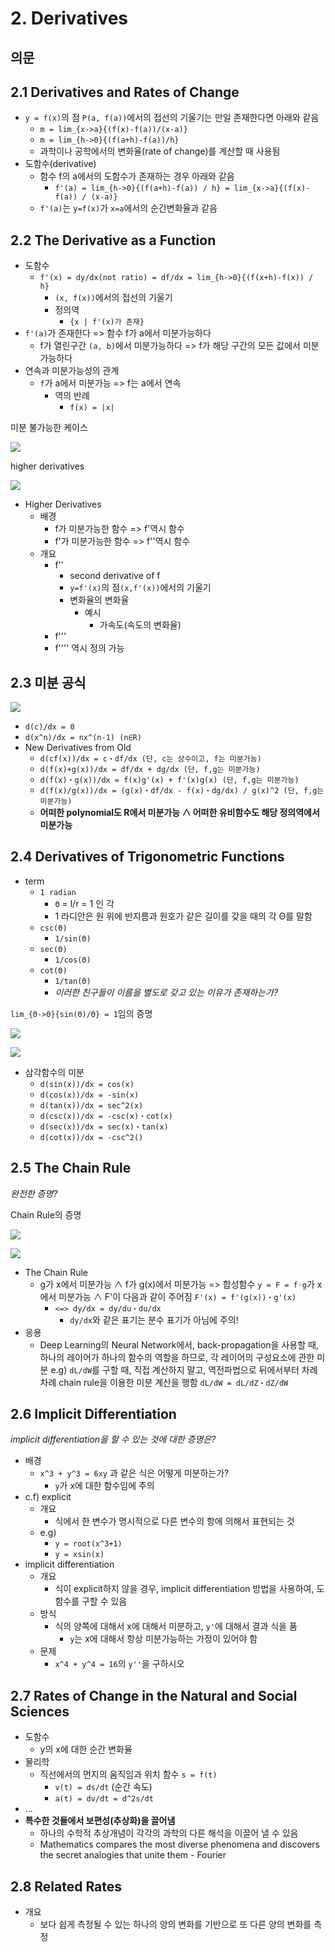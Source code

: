 # 2. Derivatives

## 의문

## 2.1 Derivatives and Rates of Change

- `y = f(x)`의 점 `P(a, f(a))`에서의 접선의 기울기는 만일 존재한다면 아래와 같음
  - `m = lim_{x->a}{(f(x)-f(a))/(x-a)}`
  - `m = lim_{h->0}{(f(a+h)-f(a))/h}`
  - 과학이나 공학에서의 변화율(rate of change)를 계산할 때 사용됨
- 도함수(derivative)
  - 함수 f의 a에서의 도함수가 존재하는 경우 아래와 같음
    - `f'(a) = lim_{h->0}{(f(a+h)-f(a)) / h} = lim_{x->a}{(f(x)-f(a)) / (x-a)}`
  - `f'(a)`는 `y=f(x)`가 `x=a`에서의 순간변화율과 같음

## 2.2 The Derivative as a Function

- 도함수
  - `f'(x) = dy/dx(not ratio) = df/dx = lim_{h->0}{(f(x+h)-f(x)) / h}`
    - `(x, f(x))`에서의 접선의 기울기
    - 정의역
      - `{x | f'(x)가 존재}`
- `f'(a)`가 존재한다 => 함수 f가 a에서 미분가능하다
  - f가 열린구간 `(a, b)`에서 미분가능하다 => f가 해당 구간의 모든 값에서 미분가능하다
- 연속과 미분가능성의 관계
  - `f`가 a에서 미분가능 => f는 a에서 연속
    - 역의 반례
      - `f(x) = |x|`

미분 불가능한 케이스

![](./images/ch2/fail_to_be_differentiable1.png)

higher derivatives

![](./images/ch2/higher_derivative1.png)

- Higher Derivatives
  - 배경
    - f가 미분가능한 함수 => f'역시 함수
    - f'가 미분가능한 함수 => f''역시 함수
  - 개요
    - f''
      - second derivative of f
      - `y=f'(x)`의 점`(x,f'(x))`에서의 기울기
      - 변화율의 변화율
        - 예시
          - 가속도(속도의 변화율)
    - f'''
    - f'''' 역시 정의 가능

## 2.3 미분 공식

![](./images/ch2/differentiation_formulas1.png)

- `d(c)/dx = 0`
- `d(x^n)/dx = nx^(n-1) (n∈R)`
- New Derivatives from Old
  - `d(cf(x))/dx = c・df/dx (단, c는 상수이고, f는 미분가능)`
  - `d(f(x)+g(x))/dx = df/dx + dg/dx (단, f,g는 미분가능)`
  - `d(f(x)・g(x))/dx = f(x)g'(x) + f'(x)g(x) (단, f,g는 미분가능)`
  - `d(f(x)/g(x))/dx = (g(x)・df/dx - f(x)・dg/dx) / g(x)^2 (단, f,g는 미분가능)`
  - **어떠한 polynomial도 R에서 미분가능 ∧ 어떠한 유비함수도 해당 정의역에서 미분가능**

## 2.4 Derivatives of Trigonometric Functions

- term
  - `1 radian`
    - `Θ` = l/r = 1 인 각
    - 1 라디안은 원 위에 반지름과 원호가 같은 길이를 갖을 때의 각 Θ를 말함
  - `csc(Θ)`
    - `1/sin(Θ)`
  - `sec(Θ)`
    - `1/cos(Θ)`
  - `cot(Θ)`
    - `1/tan(Θ)`
    - *이러한 친구들이 이름을 별도로 갖고 있는 이유가 존재하는가?*

`lim_{Θ->0}{sin(Θ)/Θ} = 1`임의 증명

![](./images/ch2/proof1.png)

![](./images/ch2/proof2.png)

- 삼각함수의 미분
  - `d(sin(x))/dx = cos(x)`
  - `d(cos(x))/dx = -sin(x)`
  - `d(tan(x))/dx = sec^2(x)`
  - `d(csc(x))/dx = -csc(x)・cot(x)`
  - `d(sec(x))/dx = sec(x)・tan(x)`
  - `d(cot(x))/dx = -csc^2()`

## 2.5 The Chain Rule

*완전한 증명?*

Chain Rule의 증명

![](./images/ch2/chain_rule1.png)

![](./images/ch2/chain_rule2.png)

- The Chain Rule
  - g가 x에서 미분가능 ∧ f가 g(x)에서 미분가능 => 합성함수 `y = F = f◦g`가 x에서 미분가능 ∧ F'이 다음과 같이 주어짐 `F'(x) = f'(g(x))・g'(x)`
    - `<=> dy/dx = dy/du・du/dx`
      - `dy/dx`와 같은 표기는 분수 표기가 아님에 주의!
- 응용
  - Deep Learning의 Neural Network에서, back-propagation을 사용할 때, 하나의 레이어가 하나의 함수의 역할을 하므로, 각 레이어의 구성요소에 관한 미분 e.g) `dL/dW`를 구할 때, 직접 계산하지 말고, 역전파법으로 뒤에서부터 차례차례 chain rule을 이용한 미분 계산을 행함 `dL/dW = dL/dZ・dZ/dW`

## 2.6 Implicit Differentiation

*implicit differentiation을 할 수 있는 것에 대한 증명은?*

- 배경
  - `x^3 + y^3 = 6xy` 과 같은 식은 어떻게 미분하는가?
    - `y`가 x에 대한 함수임에 주의
- c.f) explicit
  - 개요
    - 식에서 한 변수가 명시적으로 다른 변수의 항에 의해서 표현되는 것
  - e.g)
    - `y = root(x^3+1)`
    - `y = xsin(x)`
- implicit differentiation
  - 개요
    - 식이 explicit하지 않을 경우, implicit differentiation 방법을 사용하여, 도함수를 구할 수 있음
  - 방식
    - 식의 양쪽에 대해서 x에 대해서 미분하고, `y'`에 대해서 결과 식을 품
      - `y`는 x에 대해서 항상 미분가능하는 가정이 있어야 함
  - 문제
    - `x^4 + y^4 = 16`의 `y''`을 구하시오

## 2.7 Rates of Change in the Natural and Social Sciences

- 도함수
  - y의 x에 대한 순간 변화율
- 물리학
  - 직선에서의 먼지의 움직임과 위치 함수 `s = f(t)`
    - `v(t) = ds/dt` (순간 속도)
    - `a(t) = dv/dt = d^2s/dt `
- ...
- **특수한 것들에서 보편성(추상화)을 끌어냄**
  - 하나의 수학적 추상개념이 각각의 과학의 다른 해석을 이끌어 낼 수 있음
  - Mathematics compares the most diverse phenomena and discovers the
secret analogies that unite them - Fourier

## 2.8 Related Rates

- 개요
  - 보다 쉽게 측정될 수 있는 하나의 양의 변화를 기반으로 또 다른 양의 변화를 측정
